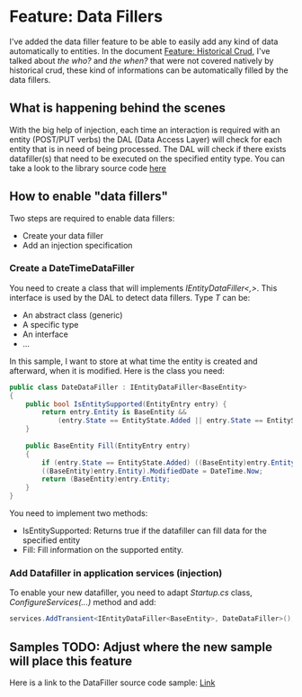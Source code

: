 # Feature: Data Fillers
I've added the data filler feature to be able to easily add any kind of data automatically to entities. In the document [Feature: Historical Crud](HistoricalCrud.md), I've talked about *the who?* and *the when?* that were not covered natively by historical crud, these kind of informations can be automatically filled by the data fillers.

## What is happening behind the scenes
With the big help of injection, each time an interaction is required with an entity (POST/PUT verbs) the DAL (Data Access Layer) will check for each entity that is in need of being processed. The DAL will check if there exists datafiller(s) that need to be executed on the specified entity type. You can take a look to the library source code [here](https://github.com/lonesomegeek/LSG.GenericCrud/blob/master/LSG.GenericCrud/Repositories/BaseDbContext.cs)

## How to enable "data fillers"
Two steps are required to enable data fillers:
- Create your data filler
- Add an injection specification

### Create a DateTimeDataFiller
You need to create a class that will implements *IEntityDataFiller\<,>*. This interface is used by the DAL to detect data fillers. Type *T* can be:
- An abstract class (generic)
- A specific type
- An interface
- ...

In this sample, I want to store at what time the entity is created and afterward, when it is modified. Here is the class you need:

```csharp
public class DateDataFiller : IEntityDataFiller<BaseEntity>
{
    public bool IsEntitySupported(EntityEntry entry) {
        return entry.Entity is BaseEntity && 
            (entry.State == EntityState.Added || entry.State == EntityState.Modified);
    }
    
    public BaseEntity Fill(EntityEntry entry)
    {
        if (entry.State == EntityState.Added) ((BaseEntity)entry.Entity).CreatedDate = DateTime.Now;
        ((BaseEntity)entry.Entity).ModifiedDate = DateTime.Now;
        return (BaseEntity)entry.Entity;
    }
}
```

You need to implement two methods:
- IsEntitySupported: Returns true if the datafiller can fill data for the specified entity
- Fill: Fill information on the supported entity.

### Add Datafiller in application services (injection)
To enable your new datafiller, you need to adapt *Startup.cs* class, *ConfigureServices(...)* method and add:

```csharp
services.AddTransient<IEntityDataFiller<BaseEntity>, DateDataFiller>();
```

## Samples TODO: Adjust where the new sample will place this feature
Here is a link to the DataFiller source code sample: [Link](./TODO)

